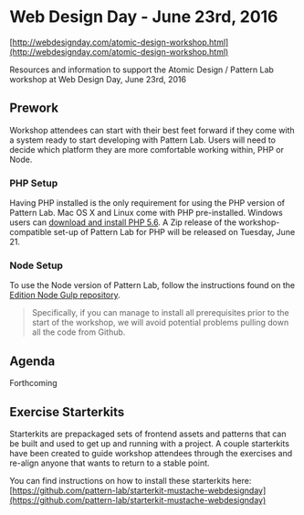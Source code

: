# Web Design Day - June 23rd, 2016

[http://webdesignday.com/atomic-design-workshop.html](http://webdesignday.com/atomic-design-workshop.html)

Resources and information to support the Atomic Design / Pattern Lab workshop at Web Design Day, June 23rd, 2016

## Prework

Workshop attendees can start with their best feet forward if they come with a system ready to start developing with Pattern Lab. Users will need to decide which platform they are more comfortable working within, PHP or Node.

### PHP Setup

Having PHP installed is the only requirement for using the PHP version of Pattern Lab. Mac OS X and Linux come with PHP pre-installed. Windows users can [download and install PHP 5.6](http://windows.php.net/downloads/releases/php-5.6.22-Win32-VC11-x86.zip). A Zip release of the workshop-compatible set-up of Pattern Lab for PHP will be released on Tuesday, June 21.

### Node Setup

To use the Node version of Pattern Lab, follow the instructions found on the  [Edition Node Gulp repository](https://github.com/pattern-lab/edition-node-gulp).

> Specifically, if you can manage to install all prerequisites prior to the start of the workshop, we will avoid potential problems pulling down all the code from Github.

## Agenda

Forthcoming

## Exercise Starterkits

Starterkits are prepackaged sets of frontend assets and patterns that can be built and used to get up and running with a project. A couple starterkits have been created to guide workshop attendees through the exercises and re-align anyone that wants to return to a stable point.

You can find instructions on how to install these starterkits here: [https://github.com/pattern-lab/starterkit-mustache-webdesignday](https://github.com/pattern-lab/starterkit-mustache-webdesignday)
